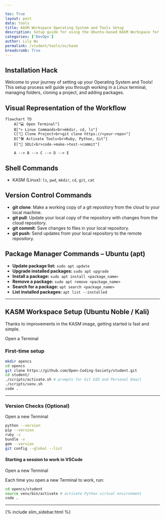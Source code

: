 ```yaml
---

toc: True
layout: post
data: tools
title: KASM Workspace Operating System and Tools Setup
description: Setup guide for using the Ubuntu-based KASM Workspace for development.
categories: ['DevOps']
author: Lily Wu
permalink: /student/tools/os/kasm
breadcrumb: True 
---
```


## Installation Hack

Welcome to your journey of setting up your Operating System and Tools! This setup process will guide you through working in a Linux terminal, managing folders, cloning a project, and adding packages.

## Visual Representation of the Workflow

```mermaid
flowchart TD
    A["💻 Open Terminal"] 
    B["> Linux Commands<br>mkdir, cd, ls"]
    C["📁 Clone Project<br>git clone https://<your-repo>"]
    D["🛠️ Activate Tools<br>Ruby, Python, Git"]
    E["🔄 SDLC<br>code->make->test->commit"]

    A --> B --> C --> D --> E
```

## Shell Commands

* KASM (Linux): `ls`, `pwd`, `mkdir`, `cd`, `git`, `cat`

## Version Control Commands

* **git clone**: Make a working copy of a git repository from the cloud to your local machine.
* **git pull**: Update your local copy of the repository with changes from the cloud repository.
* **git commit**: Save changes to files in your local repository.
* **git push**: Send updates from your local repository to the remote repository.

## Package Manager Commands – Ubuntu (apt)

* **Update package list:** `sudo apt update`
* **Upgrade installed packages:** `sudo apt upgrade`
* **Install a package:** `sudo apt install <package_name>`
* **Remove a package:** `sudo apt remove <package_name>`
* **Search for a package:** `apt search <package_name>`
* **List installed packages:** `apt list --installed`

---

## KASM Workspace Setup (Ubuntu Noble / Kali)

Thanks to improvements in the KASM image, getting started is fast and simple.

Open a Terminal

### First-time setup

```bash
mkdir opencs
cd opencs
git clone https://github.com/Open-Coding-Society/student.git
cd student/
./scripts/activate.sh # prompts for Git UID and Personal Email
./scripts/venv.sh
code .
```

---

### Version Checks (Optional)

Open a new Terminal

```bash
python --version
pip --version
ruby -v
bundle -v
gem --version
git config --global --list
```

#### Starting a session to work in VSCode

Open a new Terminal

Each time you open a new Terminal to work, run:

```bash
cd opencs/student
source venv/bin/activate # activate Python virtual environment
code .
```

---

{% include slim_sidebar.html %}
